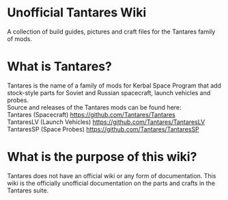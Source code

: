 # Unofficial Tantares Wiki
A collection of build guides, pictures and craft files for the Tantares family of mods.

# What is Tantares?
Tantares is the name of a family of mods for Kerbal Space Program that add stock-style parts for Soviet and Russian spacecraft, launch vehicles and probes.
<br>Source and releases of the Tantares mods can be found here:<br>
Tantares (Spacecraft) https://github.com/Tantares/Tantares<br>
TantaresLV (Launch Vehicles) https://github.com/Tantares/TantaresLV<br>
TantaresSP (Space Probes) https://github.com/Tantares/TantaresSP<br>

# What is the purpose of this wiki?
Tantares does not have an official wiki or any form of documentation. This wiki is the officially unofficial documentation on the parts and crafts in the Tantares suite.
<br><br>
